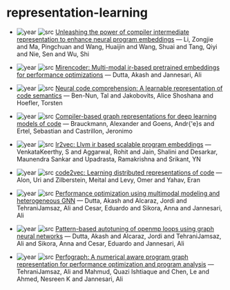 # representation-learning

- ![year](https://img.shields.io/badge/year-2022-blue) ![src](https://img.shields.io/badge/src-PICSE-orange) [Unleashing the power of compiler intermediate representation to enhance neural program embeddings](https://dl.acm.org/doi/10.1145/3510003.3510217) — Li, Zongjie and Ma, Pingchuan and Wang, Huaijin and Wang, Shuai and Tang, Qiyi and Nie, Sen and Wu, Shi

- ![year](https://img.shields.io/badge/year-2024-blue) ![src](https://img.shields.io/badge/src-PICPACT-orange) [Mirencoder: Multi-modal ir-based pretrained embeddings for performance optimizations](https://dl.acm.org/doi/abs/10.1145/3656019.3676895) — Dutta, Akash and Jannesari, Ali

- ![year](https://img.shields.io/badge/year-2018-blue) ![src](https://img.shields.io/badge/src-A-orange) [Neural code comprehension: A learnable representation of code semantics](https://proceedings.neurips.cc/paper/2018/hash/17c3433fecc21b57000debdf7ad5c930-Abstract.html) — Ben-Nun, Tal and Jakobovits, Alice Shoshana and Hoefler, Torsten

- ![year](https://img.shields.io/badge/year-2020-blue) ![src](https://img.shields.io/badge/src-PICCC-orange) [Compiler-based graph representations for deep learning models of code](https://dl.acm.org/doi/abs/10.1145/3377555.3377894) — Brauckmann, Alexander and Goens, Andr{\'e}s and Ertel, Sebastian and Castrillon, Jeronimo

- ![year](https://img.shields.io/badge/year-2020-blue) ![src](https://img.shields.io/badge/src-TACO-orange) [Ir2vec: Llvm ir based scalable program embeddings](https://dl.acm.org/doi/abs/10.1145/3418463) — VenkataKeerthy, S and Aggarwal, Rohit and Jain, Shalini and Desarkar, Maunendra Sankar and Upadrasta, Ramakrishna and Srikant, YN

- ![year](https://img.shields.io/badge/year-2019-blue) ![src](https://img.shields.io/badge/src-PAPL-orange) [code2vec: Learning distributed representations of code](https://dl.acm.org/doi/abs/10.1145/3290353) — Alon, Uri and Zilberstein, Meital and Levy, Omer and Yahav, Eran

- ![year](https://img.shields.io/badge/year-2023-blue) ![src](https://img.shields.io/badge/src-PISHPPDC-orange) [Performance optimization using multimodal modeling and heterogeneous GNN](https://dl.acm.org/doi/abs/10.1145/3588195.3592984) — Dutta, Akash and Alcaraz, Jordi and TehraniJamsaz, Ali and Cesar, Eduardo and Sikora, Anna and Jannesari, Ali

- ![year](https://img.shields.io/badge/year-2022-blue) ![src](https://img.shields.io/badge/src-AI4S-orange) [Pattern-based autotuning of openmp loops using graph neural networks](https://ieeexplore.ieee.org/abstract/document/10027572/) — Dutta, Akash and Alcaraz, Jordi and TehraniJamsaz, Ali and Sikora, Anna and Cesar, Eduardo and Jannesari, Ali

- ![year](https://img.shields.io/badge/year-2023-blue) ![src](https://img.shields.io/badge/src-ANIPS-orange) [Perfograph: A numerical aware program graph representation for performance optimization and program analysis](https://proceedings.neurips.cc/paper_files/paper/2023/hash/b41907dd4df5c60f86216b73fe0c7465-Abstract-Conference.html) — TehraniJamsaz, Ali and Mahmud, Quazi Ishtiaque and Chen, Le and Ahmed, Nesreen K and Jannesari, Ali

